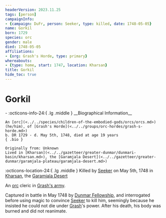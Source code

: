```yaml
---
headerVersion: 2023.11.25
tags: [person]
campaignInfo:
- {campaign: DuFr, person: Seeker, type: killed, date: 1748-05-05}
name: Gorkil
born: 1729
species: orc
gender: male
died: 1748-05-05
affiliations:
- {org: Grash's Horde, type: primary}
whereabouts:
- {type: home, start: 1747, location: Kharsan}
title: Gorkil
hide_toc: true
---
```


# Gorkil
<div class="grid cards ext-narrow-margin ext-one-column" markdown>
- :octicons-info-24:{ .lg .middle } __Biographical Information__

    An [orc](<../../species/children-of-the-embodied-gods/orcs/orcs.md>) (he/him), of [Grash's Horde](<../../groups/orc-hordes/grash-s-horde.md>)  
    b. DR 1729 - d. May 5th, 1748, died at age 19 years  
    { .bio }

    Originally from: Unknown
    Lived in [Kharsan](<../../gazetteer/greater-dunmar/dunmari-basin/kharsan.md>), the [Garamjala Desert](<../../gazetteer/greater-dunmar/garamjala-plateau/garamjala-desert.md>)
</div>



:octicons-location-24:{ .lg .middle } Killed by [Seeker](<../pcs/dunmar-fellowship/seeker.md>) on May 5th, 1748 in [Kharsan](<../../gazetteer/greater-dunmar/dunmari-basin/kharsan.md>), the [Garamjala Desert](<../../gazetteer/greater-dunmar/garamjala-plateau/garamjala-desert.md>)  


An [orc](<../../species/children-of-the-embodied-gods/orcs/orcs.md>) cleric in [Grash's army](<../../groups/orc-hordes/grash-s-horde.md>). 


Captured in battle in May 1748 by [Dunmar Fellowship](<../pcs/dunmar-fellowship/dunmar-fellowship.md>), and interrogated before using magic to convince [Seeker](<../pcs/dunmar-fellowship/seeker.md>) to kill him, seemingly because he insisted he could not die under [Grash](<../other-nonhumans/grash.md>)'s power. After his death, his body was burned and did not reanimate. 
